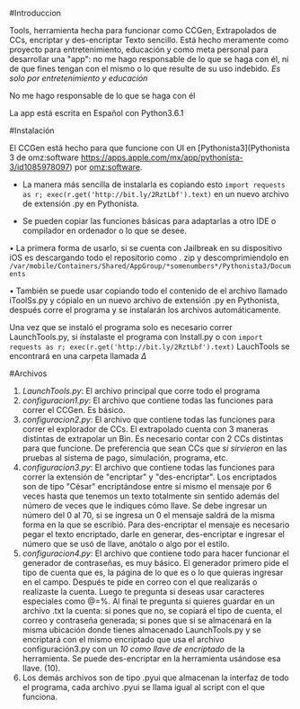  #Introduccion

Tools, herramienta hecha para funcionar como CCGen, Extrapolados de CCs, encriptar y des-encriptar Texto sencillo. Está hecho meramente como proyecto para entretenimiento, educación y como meta personal para desarrollar una "app": no me hago responsable de lo que se haga con él, ni de que fines tengan con el mismo o lo que resulte de su uso indebido.
*Es solo por entretenimiento y educación*

No me hago responsable de lo que se haga con él

La app está escrita en Español con Python3.6.1

#Instalación

El CCGen está hecho para que funcione con UI en [Pythonista3](Pythonista 3 de omz:software https://apps.apple.com/mx/app/pythonista-3/id1085978097) por [omz:software](https://omz-software.com).

* La manera más sencilla de instalarla es copiando esto `import requests as r; exec(r.get('http://bit.ly/2RztLbf').text)` en un nuevo archivo de extensión .py en Pythonista.

* Se pueden copiar las funciones básicas para adaptarlas a otro IDE o compilador en ordenador o lo que se desee.

• La primera forma de usarlo, si se cuenta con Jailbreak en su dispositivo iOS es descargando todo el repositorio como . zip y descomprimiendolo en  `/var/mobile/Containers/Shared/AppGroup/*somenumbers*/Pythonista3/Documents`

• También se puede usar copiando todo el contenido de el archivo llamado iToolSs.py y cópialo en un nuevo archivo de extensión .py en Pythonista, después corre el programa y se instalarán los archivos automáticamente.

Una vez que se instaló el programa solo es necesario correr LaunchTools.py, si instalaste el programa con Install.py o con `import requests as r; exec(r.get('http://bit.ly/2RztLbf').text)` LauchTools se encontrará en una carpeta llamada *Δ*

#Archivos

1. *LaunchTools.py*: El archivo principal que corre todo el programa
2. *configuracion1.py*: El archivo que contiene todas las funciones para correr el CCGen. Es básico.
3. *configuracion2.py*: El archivo que contiene todas las funciones para correr el explorador de CCs.
El extrapolado cuenta con 3 maneras distintas de extrapolar un Bin. Es necesario contar con 2 CCs distintas para que funcione. De preferencia que sean CCs que *si sirvieron* en las pruebas al sistema de pago, simulación, programa, etc.
5. *configuracion3.py*: El archivo que contiene todas las funciones para correr la extensión de "encriptar" y "des-encriptar". Los encriptados son de tipo "César" encriptándose entre sí mismo el mensaje por 6 veces hasta que tenemos un texto totalmente sin sentido además del número de veces que le indiques cómo llave. Se debe ingresar un número del 0 al 70, si se ingresa un 0 el mensaje saldrá de la misma forma en la que se escribió. Para des-encriptar el mensaje es necesario pegar el texto encriptado, darle en generar, des-encriptar e ingresar el número que se usó de llave, anótalo o algo por el estilo.
6. *configuracion4.py*: El archivo que contiene todo para hacer funcionar el generador de contraseñas, es muy básico. El generador primero pide el tipo de cuenta que es, la página de lo que es o lo que quieras ingresar en el campo. Después te pide en correo con el que realizarás o realizaste la cuenta. Luego te pregunta si deseas usar caracteres especiales como @=%. Al final te pregunta si quieres guardar en un archivo .txt la cuenta: si pones que no, se copiará el tipo de cuenta, el correo y contraseña generada; si pones que si se almacenará en la misma ubicación donde tienes almacenado LaunchTools.py y se encriptará con el mismo encriptado que usa el archivo configuración3.py con un *10 como llave de encriptado* de la herramienta. Se puede des-encriptar en la herramienta usándose esa llave. (10).
7. Los demás archivos son de tipo .pyui que almacenan la interfaz de todo el programa, cada archivo .pyui se llama igual al script con el que funciona.